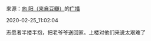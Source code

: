 来源：[向  阳（来自豆瓣）](https://www.douban.com/people/146089864/)的[广播](https://www.douban.com/people/146089864/status/2832142088/)


2020-02-25_11:02:04


志愿者半搂半抱，把老爷爷送回家。上楼对他们来说太艰难了
